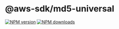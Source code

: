 # @aws-sdk/md5-universal

[![NPM version](https://img.shields.io/npm/v/@aws-sdk/md5-universal.svg)](https://www.npmjs.com/package/@aws-sdk/md5-universal)
[![NPM downloads](https://img.shields.io/npm/dm/@aws-sdk/md5-universal.svg)](https://www.npmjs.com/package/@aws-sdk/md5-universal)
